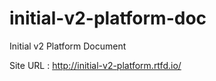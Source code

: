 # initial-v2-platform-doc
Initial v2 Platform Document

Site URL : http://initial-v2-platform.rtfd.io/
